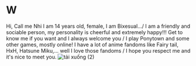 # W

Hi, Call me Nhi
I am 14 years old, female, I am Bixesual.../
I am a friendly and sociable person, my personality is cheerful and extremely happy!!!
Get to know me if you want and I always welcome you /
I play Ponytown and some other games, mostly online! I have a lot of anime fandoms like Fairy tail, HxH, Hatsune Miku,... well I love those fandoms / 
I hope you respect me and it's nice to meet you.
![tải xuống (2)](https://github.com/user-attachments/assets/843e3169-2ccb-44d6-99d0-b353108d0747)


